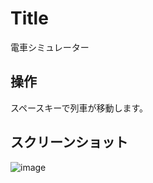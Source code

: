 # Title
電車シミュレーター

## 操作
スペースキーで列車が移動します。


## スクリーンショット
![image](https://github.com/user-attachments/assets/1eafbbd8-9c5c-4231-bee2-fdb4391faab9)
